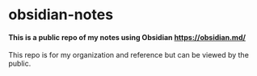 # obsidian-notes
#### This is a public repo of my notes using Obsidian https://obsidian.md/
This repo is for my organization and reference but can be viewed by the public.

